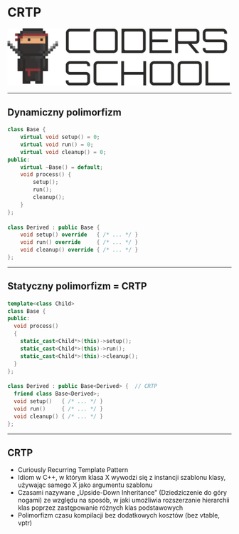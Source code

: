 <!-- .slide: data-background="#111111" -->

# CRTP

<a href="https://coders.school">
    <img width="500" src="../img/coders_school_logo.png" alt="Coders School" class="plain">
</a>

___

## Dynamiczny polimorfizm

```cpp []
class Base {
    virtual void setup() = 0;
    virtual void run() = 0;
    virtual void cleanup() = 0;
public:
    virtual ~Base() = default;
    void process() {
        setup();
        run();
        cleanup();
    }
};

class Derived : public Base {
    void setup() override   { /* ... */ }
    void run() override     { /* ... */ }
    void cleanup() override { /* ... */ }
};
```

___

## Statyczny polimorfizm = CRTP

```cpp []
template<class Child>
class Base {
public:
  void process()
  {
    static_cast<Child*>(this)->setup();
    static_cast<Child*>(this)->run();
    static_cast<Child*>(this)->cleanup();
  }
};

class Derived : public Base<Derived> {  // CRTP
  friend class Base<Derived>;
  void setup()   { /* ... */ }
  void run()     { /* ... */ }
  void cleanup() { /* ... */ }
};
```

___

## CRTP

* <!-- .element: class="fragment fade-in" --> Curiously Recurring Template Pattern
* <!-- .element: class="fragment fade-in" --> Idiom w C++, w którym klasa X wywodzi się z instancji szablonu klasy, używając samego X jako argumentu szablonu
* <!-- .element: class="fragment fade-in" --> Czasami nazywane „Upside-Down Inheritance” (Dziedziczenie do góry nogami) ze względu na sposób, w jaki umożliwia rozszerzanie hierarchii klas poprzez zastępowanie różnych klas podstawowych
* <!-- .element: class="fragment fade-in" --> Polimorfizm czasu kompilacji bez dodatkowych kosztów (bez vtable, vptr)
